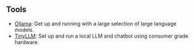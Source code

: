
## Tools

- [Ollama](https://github.com/ollama/ollama): Get up and running with a large selection of
large language models.
- [TinyLLM](https://github.com/jasonacox/TinyLLM): Set up and run a local LLM and chatbot
using consumer grade hardware.
